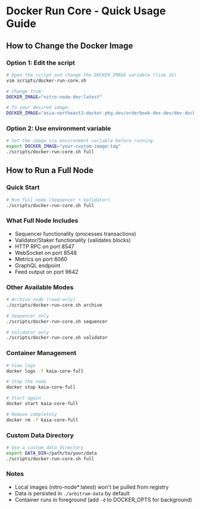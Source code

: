 # Docker Run Core - Quick Usage Guide

## How to Change the Docker Image

### Option 1: Edit the script
```bash
# Open the script and change the DOCKER_IMAGE variable (line 16)
vim scripts/docker-run-core.sh

# Change from:
DOCKER_IMAGE="nitro-node-dev:latest"

# To your desired image:
DOCKER_IMAGE="asia-northeast3-docker.pkg.dev/orderbook-dex-dev/dev-docker-registry/kaia-orderbook-dex-core:dev"
```

### Option 2: Use environment variable
```bash
# Set the image via environment variable before running
export DOCKER_IMAGE="your-custom-image:tag"
./scripts/docker-run-core.sh full
```

## How to Run a Full Node

### Quick Start
```bash
# Run full node (Sequencer + Validator)
./scripts/docker-run-core.sh full
```

### What Full Node Includes
- Sequencer functionality (processes transactions)
- Validator/Staker functionality (validates blocks)
- HTTP RPC on port 8547
- WebSocket on port 8548
- Metrics on port 6060
- GraphQL endpoint
- Feed output on port 9642

### Other Available Modes
```bash
# Archive node (read-only)
./scripts/docker-run-core.sh archive

# Sequencer only
./scripts/docker-run-core.sh sequencer

# Validator only
./scripts/docker-run-core.sh validator
```

### Container Management
```bash
# View logs
docker logs -f kaia-core-full

# Stop the node
docker stop kaia-core-full

# Start again
docker start kaia-core-full

# Remove completely
docker rm -f kaia-core-full
```

### Custom Data Directory
```bash
# Use a custom data directory
export DATA_DIR=/path/to/your/data
./scripts/docker-run-core.sh full
```

### Notes
- Local images (nitro-node*:latest) won't be pulled from registry
- Data is persisted in `./arbitrum-data` by default
- Container runs in foreground (add `-d` to DOCKER_OPTS for background)
